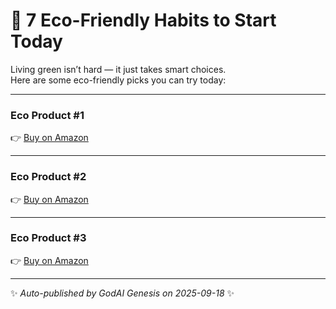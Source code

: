 # 🌱 7 Eco-Friendly Habits to Start Today

Living green isn’t hard — it just takes smart choices.  
Here are some eco-friendly picks you can try today:  

---

### Eco Product #1  
👉 [Buy on Amazon](https://www.amazon.in/dp/B08GC6PL3D?tag=gogreenstore-21)

---

### Eco Product #2  
👉 [Buy on Amazon](https://www.amazon.in/dp/B07QZ7F5VX?tag=gogreenstore-21)

---

### Eco Product #3  
👉 [Buy on Amazon](https://www.amazon.in/dp/B08CY3Y7QW?tag=gogreenstore-21)

---

✨ *Auto-published by GodAI Genesis on 2025-09-18* ✨
